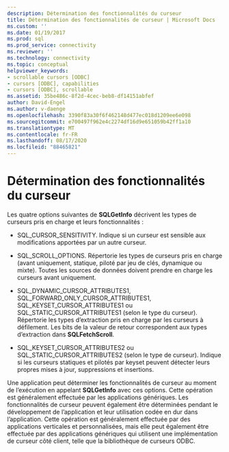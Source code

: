 ```yaml
---
description: Détermination des fonctionnalités du curseur
title: Détermination des fonctionnalités de curseur | Microsoft Docs
ms.custom: ''
ms.date: 01/19/2017
ms.prod: sql
ms.prod_service: connectivity
ms.reviewer: ''
ms.technology: connectivity
ms.topic: conceptual
helpviewer_keywords:
- scrollable cursors [ODBC]
- cursors [ODBC], capabilities
- cursors [ODBC], scrollable
ms.assetid: 35be486c-8f2d-4cec-beb8-df14151abfef
author: David-Engel
ms.author: v-daenge
ms.openlocfilehash: 3390f83a30f6f462148d477ec018d1209ee6e098
ms.sourcegitcommit: e700497f962e4c2274df16d9e651059b42ff1a10
ms.translationtype: MT
ms.contentlocale: fr-FR
ms.lasthandoff: 08/17/2020
ms.locfileid: "88465821"
---
```

# <a name="determining-cursor-capabilities"></a>Détermination des fonctionnalités du curseur
Les quatre options suivantes de **SQLGetInfo** décrivent les types de curseurs pris en charge et leurs fonctionnalités :  
  
-   SQL_CURSOR_SENSITIVITY. Indique si un curseur est sensible aux modifications apportées par un autre curseur.  
  
-   SQL_SCROLL_OPTIONS. Répertorie les types de curseurs pris en charge (avant uniquement, statique, piloté par jeu de clés, dynamique ou mixte). Toutes les sources de données doivent prendre en charge les curseurs avant uniquement.  
  
-   SQL_DYNAMIC_CURSOR_ATTRIBUTES1, SQL_FORWARD_ONLY_CURSOR_ATTRIBUTES1, SQL_KEYSET_CURSOR_ATTRIBUTES1 ou SQL_STATIC_CURSOR_ATTRIBUTES1 (selon le type du curseur). Répertorie les types d’extraction pris en charge par les curseurs à défilement. Les bits de la valeur de retour correspondent aux types d’extraction dans **SQLFetchScroll**.  
  
-   SQL_KEYSET_CURSOR_ATTRIBUTES2 ou SQL_STATIC_CURSOR_ATTRIBUTES2 (selon le type de curseur). Indique si les curseurs statiques et pilotés par keyset peuvent détecter leurs propres mises à jour, suppressions et insertions.  
  
 Une application peut déterminer les fonctionnalités de curseur au moment de l’exécution en appelant **SQLGetInfo** avec ces options. Cette opération est généralement effectuée par les applications génériques. Les fonctionnalités de curseur peuvent également être déterminées pendant le développement de l’application et leur utilisation codée en dur dans l’application. Cette opération est généralement effectuée par des applications verticales et personnalisées, mais elle peut également être effectuée par des applications génériques qui utilisent une implémentation de curseur côté client, telle que la bibliothèque de curseurs ODBC.
